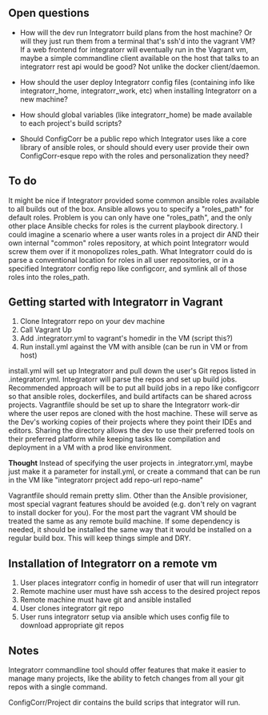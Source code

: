 Open questions
---------------------

* How will the dev run Integratorr build plans from the host machine? Or will they just run them from a terminal that's ssh'd into the vagrant VM? If a web frontend for integratorr will eventually run in the Vagrant vm, maybe a simple commandline client available on the host that talks to an integratorr rest api would be good? Not unlike the docker client/daemon.

* How should the user deploy Integratorr config files (containing info like integratorr_home, integratorr_work, etc) when installing Integratorr on a new machine?

* How should global variables (like integratorr_home) be made available to each project's build scripts?

* Should ConfigCorr be a public repo which Integrator uses like a core library of ansible roles, or should should every user provide their own ConfigCorr-esque repo with the roles and personalization they need?


To do
--------------------------

It might be nice if Integratorr provided some common ansible roles available to all builds out of the box. Ansible allows you to specify a "roles_path" for default roles. Problem is you can only have one "roles_path", and the only other place Ansible checks for roles is the current playbook directory. I could imagine a scenario where a user wants roles in a project dir AND their own internal "common" roles repository, at which point Integratorr would screw them over if it monopolizes roles_path. What Integratorr could do is parse a conventional location for roles in all user repositories, or in a specified Integratorr config repo like configcorr, and symlink all of those roles into the roles_path.

Getting started with Integratorr in Vagrant
--------------------------------------------

1. Clone Integratorr repo on your dev machine
2. Call Vagrant Up
3. Add .integratorr.yml to vagrant's homedir in the VM (script this?)
4. Run install.yml against the VM with ansible (can be run in VM or from host)

install.yml will set up Integratorr and pull down the user's Git repos listed in .integratorr.yml. Integratorr will parse the repos and set up build jobs. Recommended approach will be to put all build jobs in a repo like configcorr so that ansible roles, dockerfiles, and build artifacts can be shared across projects. Vagrantfile should be set up to share the Integratorr work-dir where the user repos are cloned with the host machine. These will serve as the Dev's working copies of their projects where they point their IDEs and editors. Sharing the directory allows the dev to use their preferred tools on their preferred platform while keeping tasks like compilation and deployment in a VM with a prod like environment.

**Thought** Instead of specifying the user projects in .integratorr.yml, maybe just make it a parameter for install.yml, or create a command that can be run in the VM like "integratorr project add repo-url repo-name"

Vagrantfile should remain pretty slim. Other than the Ansible provisioner, most special vagrant features should be avoided (e.g. don't rely on vagrant to install docker for you). For the most part the vagrant VM should be treated the same as any remote build machine. If some dependency is needed, it should be installed the same way that it would be installed on a regular build box. This will keep things simple and DRY.

Installation of Integratorr on a remote vm
---------------------------------------------

1. User places integratorr config in homedir of user that will run integratorr
2. Remote machine user must have ssh access to the desired project repos
3. Remote machine must have git and ansible installed
4. User clones integratorr git repo
5. User runs integratorr setup via ansible which uses config file to download appropriate git repos

Notes
----------------------------

Integratorr commandline tool should offer features that make it easier to manage many projects, like the ability to fetch changes from all your git repos with a single command.

ConfigCorr/Project dir contains the build scrips that integrator will run.
